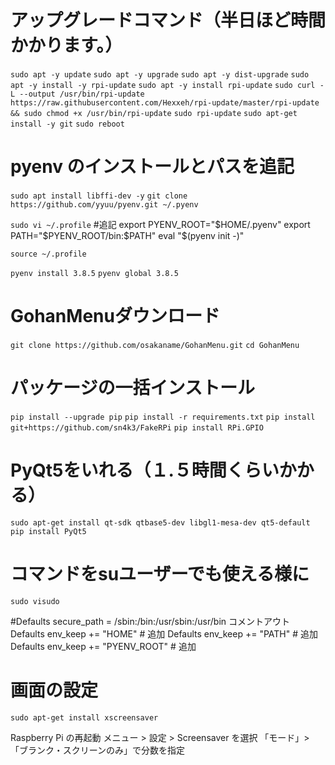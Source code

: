 # アップグレードコマンド（半日ほど時間かかります。）
`sudo apt -y update`
`sudo apt -y upgrade`
`sudo apt -y dist-upgrade`
`sudo apt -y install -y rpi-update`
`sudo apt -y install rpi-update`
`sudo curl -L --output /usr/bin/rpi-update https://raw.githubusercontent.com/Hexxeh/rpi-update/master/rpi-update && sudo chmod +x /usr/bin/rpi-update`
`sudo rpi-update`
`sudo apt-get install -y git`
`sudo reboot`


# pyenv のインストールとパスを追記
`sudo apt install libffi-dev -y`
`git clone https://github.com/yyuu/pyenv.git ~/.pyenv`

`sudo vi ~/.profile`
#追記
export PYENV_ROOT="$HOME/.pyenv"
export PATH="$PYENV_ROOT/bin:$PATH" 
eval "$(pyenv init -)"

`source ~/.profile`

`pyenv install 3.8.5`
`pyenv global 3.8.5`

# GohanMenuダウンロード
`git clone https://github.com/osakaname/GohanMenu.git`
`cd GohanMenu`

# パッケージの一括インストール
`pip install --upgrade pip`
`pip install -r requirements.txt`
`pip install git+https://github.com/sn4k3/FakeRPi`
`pip install RPi.GPIO`

# PyQt5をいれる（１.５時間くらいかかる）
`sudo apt-get install qt-sdk qtbase5-dev libgl1-mesa-dev qt5-default`
`pip install PyQt5`


# コマンドをsuユーザーでも使える様に
`sudo visudo`

#Defaults    secure_path = /sbin:/bin:/usr/sbin:/usr/bin  コメントアウト
Defaults    env_keep += "HOME"  # 追加
Defaults    env_keep += "PATH"  # 追加
Defaults    env_keep += "PYENV_ROOT"  # 追加


# 画面の設定
`sudo apt-get install xscreensaver`

Raspberry Pi の再起動
メニュー > 設定 > Screensaver を選択
「モード」>「ブランク・スクリーンのみ」で分数を指定